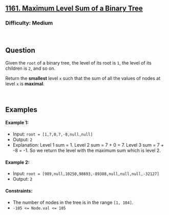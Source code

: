 ## [1161. Maximum Level Sum of a Binary Tree](https://leetcode.com/problems/maximum-level-sum-of-a-binary-tree/description/)

###  Difficulty: Medium

<br />

## Question

Given the ```root``` of a binary tree, the level of its root is ```1```, the level of its children is ```2```, and so on.

Return the **smallest** level ```x``` such that the sum of all the values of nodes at level ```x``` is **maximal**.

 <br />

## Examples

#### Example 1:
- Input: ```root = [1,7,0,7,-8,null,null]```
- Output: ```2```
- Explanation: Level 1 sum = 1. Level 2 sum = 7 + 0 = 7. Level 3 sum = 7 + -8 = -1. So we return the level with the maximum sum which is level 2.

#### Example 2:
- Input: ```root = [989,null,10250,98693,-89388,null,null,null,-32127]```
- Output: ```2```

#### Constraints:
- The number of nodes in the tree is in the range ```[1, 104]```.
- ```-105 <= Node.val <= 105```